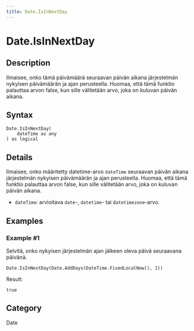 ```yaml
---
title: Date.IsInNextDay
---
```


# Date.IsInNextDay


## Description

Ilmaisee, onko tämä päivämäärä seuraavan päivän aikana järjestelmän nykyisen päivämäärän ja ajan perusteella. Huomaa, että tämä funktio palauttaa arvon false, kun sille välitetään arvo, joka on kuluvan päivän aikana.


## Syntax

```powerquery
Date.IsInNextDay(
    dateTime as any
) as logical
```


## Details

Ilmaisee, onko määritetty datetime-arvo <code>dateTime</code> seuraavan päivän aikana järjestelmän nykyisen päivämäärän ja ajan perusteella. Huomaa, että tämä funktio palauttaa arvon false, kun sille välitetään arvo, joka on kuluvan päivän aikana.      <ul>      <li><code>dateTime</code>: arvioitava <code>date</code>-, <code>datetime</code>- tai <code>datetimezone</code>-arvo.</li>      </ul>


## Examples

### Example #1 
Selvitä, onko nykyisen järjestelmän ajan jälkeen oleva päivä seuraavana päivänä.
```powerquery
Date.IsInNextDay(Date.AddDays(DateTime.FixedLocalNow(), 1))
```

Result: 
```powerquery
true
```




## Category
Date
